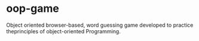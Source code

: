 # oop-game
 Object oriented browser-based, word guessing game developed to practice theprinciples of object-oriented Programming.
